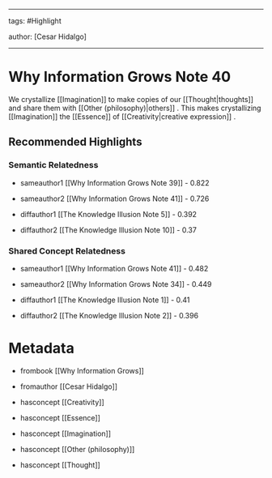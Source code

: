 




---

tags: #Highlight

author: [Cesar Hidalgo]

---
# Why Information Grows Note 40




We crystallize  [[Imagination]]  to make copies of our  [[Thought|thoughts]]  and share them with  [[Other (philosophy)|others]] . This makes crystallizing  [[Imagination]]  the  [[Essence]]  of  [[Creativity|creative expression]] .


## Recommended Highlights

### Semantic Relatedness


- sameauthor1 [[Why Information Grows Note 39]] - 0.822

- sameauthor2 [[Why Information Grows Note 41]] - 0.726

- diffauthor1 [[The Knowledge Illusion Note 5]] - 0.392

- diffauthor2 [[The Knowledge Illusion Note 10]] - 0.37
### Shared Concept Relatedness


- sameauthor1 [[Why Information Grows Note 41]] - 0.482

- sameauthor2 [[Why Information Grows Note 34]] - 0.449

- diffauthor1 [[The Knowledge Illusion Note 1]] - 0.41

- diffauthor2 [[The Knowledge Illusion Note 2]] - 0.396
# Metadata


- frombook [[Why Information Grows]]

- fromauthor [[Cesar Hidalgo]]

- hasconcept [[Creativity]]

- hasconcept [[Essence]]

- hasconcept [[Imagination]]

- hasconcept [[Other (philosophy)]]

- hasconcept [[Thought]]